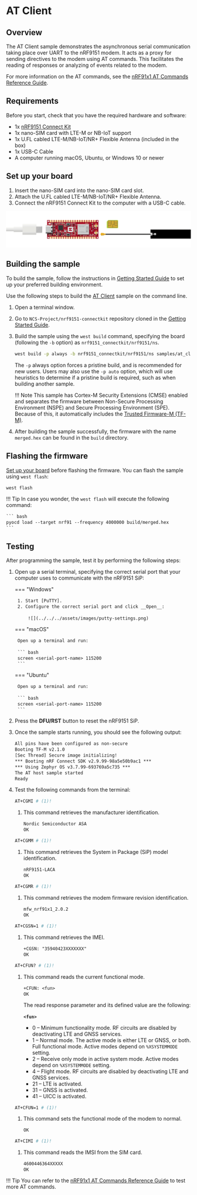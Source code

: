 # AT Client

## Overview

The AT Client sample demonstrates the asynchronous serial communication taking place over UART to the nRF9151 modem. It acts as a proxy for sending directives to the modem using AT commands. This facilitates the reading of responses or analyzing of events related to the modem.

For more information on the AT commands, see the [nRF91x1 AT Commands Reference Guide].


## Requirements

Before you start, check that you have the required hardware and software:

- 1x [nRF9151 Connect Kit](https://makerdiary.com/products/nrf9151-connectkit)
- 1x nano-SIM card with LTE-M or NB-IoT support
- 1x U.FL cabled LTE-M/NB-IoT/NR+ Flexible Antenna (included in the box)
- 1x USB-C Cable
- A computer running macOS, Ubuntu, or Windows 10 or newer

## Set up your board

1. Insert the nano-SIM card into the nano-SIM card slot.
2. Attach the U.FL cabled LTE-M/NB-IoT/NR+ Flexible Antenna.
3. Connect the nRF9151 Connect Kit to the computer with a USB-C cable.

![](../../../assets/images/connecting_board_with_lteant.gif)

## Building the sample

To build the sample, follow the instructions in [Getting Started Guide] to set up your preferred building environment.

Use the following steps to build the [AT Client] sample on the command line.

1. Open a terminal window.

2. Go to `NCS-Project/nrf9151-connectkit` repository cloned in the [Getting Started Guide].

3. Build the sample using the `west build` command, specifying the board (following the `-b` option) as `nrf9151_connectkit/nrf9151/ns`.

	``` bash
	west build -p always -b nrf9151_connectkit/nrf9151/ns samples/at_client
	```

	The `-p` always option forces a pristine build, and is recommended for new users. Users may also use the `-p auto` option, which will use heuristics to determine if a pristine build is required, such as when building another sample.

	!!! Note
		This sample has Cortex-M Security Extensions (CMSE) enabled and separates the firmware between Non-Secure Processing Environment (NSPE) and Secure Processing Environment (SPE). Because of this, it automatically includes the [Trusted Firmware-M (TF-M)].

4. After building the sample successfully, the firmware with the name `merged.hex` can be found in the `build` directory.

## Flashing the firmware

[Set up your board](#set-up-your-board) before flashing the firmware. You can flash the sample using `west flash`:

``` bash
west flash
```

!!! Tip
	In case you wonder, the `west flash` will execute the following command:

	``` bash
	pyocd load --target nrf91 --frequency 4000000 build/merged.hex
	```

## Testing

After programming the sample, test it by performing the following steps:

1. Open up a serial terminal, specifying the correct serial port that your computer uses to communicate with the nRF9151 SiP:

	=== "Windows"

		1. Start [PuTTY].
		2. Configure the correct serial port and click __Open__:

			![](../../../assets/images/putty-settings.png)

	=== "macOS"

		Open up a terminal and run:

		``` bash
		screen <serial-port-name> 115200
		```

	=== "Ubuntu"

		Open up a terminal and run:

		``` bash
		screen <serial-port-name> 115200
		```

2. Press the __DFU/RST__ button to reset the nRF9151 SiP.

3. Once the sample starts running, you should see the following output:

	``` { .bash .no-copy linenums="1" title="Terminal" }
	All pins have been configured as non-secure
	Booting TF-M v2.1.0
	[Sec Thread] Secure image initializing!
	*** Booting nRF Connect SDK v2.9.99-98a5e50b9ac1 ***
	*** Using Zephyr OS v3.7.99-693769a5c735 ***
	The AT host sample started
	Ready
	```

4. Test the following commands from the terminal:

	``` bash linenums="1"
	AT+CGMI	# (1)!
	```

	1.  This command retrieves the manufacturer identification.
		``` { .bash .no-copy linenums="1" title="Terminal" }
		Nordic Semiconductor ASA
		OK
		```

	``` bash linenums="2"
	AT+CGMM # (1)!
	```

	1.  This command retrieves the System in Package (SiP) model identification.
		``` { .bash .no-copy linenums="1" title="Terminal" }
		nRF9151-LACA
		OK
		```

	``` bash linenums="3"
	AT+CGMR # (1)!
	```

	1.  This command retrieves the modem firmware revision identification.
		``` { .bash .no-copy linenums="1" title="Terminal" }
		mfw_nrf91x1_2.0.2
		OK
		```

	``` bash linenums="4"
	AT+CGSN=1 # (1)!
	```

	1.  This command retrieves the IMEI.
		``` { .bash .no-copy linenums="1" title="Terminal" }
		+CGSN: "35940423XXXXXXX"
		OK
		```

	``` bash linenums="5"
	AT+CFUN? # (1)!
	```

	1.  This command reads the current functional mode.
		``` { .bash .no-copy linenums="1" title="Terminal" }
		+CFUN: <fun>
		OK
		```

		The read response parameter and its defined value are the following:

		__`<fun>`__

		* 0 – Minimum functionality mode. RF circuits are disabled by deactivating LTE and GNSS services.
		* 1 – Normal mode. The active mode is either LTE or GNSS, or both. Full functional mode. Active modes depend on `%XSYSTEMMODE` setting.
		* 2 – Receive only mode in active system mode. Active modes depend on `%XSYSTEMMODE` setting.
		* 4 – Flight mode. RF circuits are disabled by deactivating LTE and GNSS services.
		* 21 – LTE is activated.
		* 31 – GNSS is activated.
		* 41 – UICC is activated.

	``` bash linenums="6"
	AT+CFUN=1 # (1)!
	```

	1.  This command sets the functional mode of the modem to normal.
		``` { .bash .no-copy title="Terminal" }
		OK
		```

	``` bash linenums="7"
	AT+CIMI # (1)!
	```

	1.  This command reads the IMSI from the SIM card.
		``` { .bash .no-copy linenums="1" title="Terminal" }
		4600446364XXXXX
		OK
		```

!!! Tip
	You can refer to the [nRF91x1 AT Commands Reference Guide] to test more AT commands.


[nRF91x1 AT Commands Reference Guide]: https://docs.nordicsemi.com/bundle/ref_at_commands_nrf91x1/page/REF/at_commands/intro_nrf91x1.html
[Getting Started Guide]: ../getting-started.md
[AT Client]: https://github.com/makerdiary/nrf9151-connectkit/tree/main/samples/at_client
[Trusted Firmware-M (TF-M)]: https://docs.nordicsemi.com/bundle/ncs-latest/page/nrf/security/tfm.html#ug-tfm
[PuTTY]: https://apps.microsoft.com/store/detail/putty/XPFNZKSKLBP7RJ